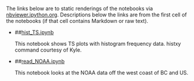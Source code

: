 The links below are to static renderings of the notebooks via
[nbviewer.ipython.org](http://nbviewer.ipython.org/).
Descriptions below the links are from the first cell of the notebooks
(if that cell contains Markdown or raw text).

* ##[hist_TS.ipynb](http://nbviewer.ipython.org/urls/bitbucket.org/canyonsubc/falkor/raw/tip/Rob_Notebooks/hist_TS.ipynb)  
    
    This notebook shows TS plots with histogram frequency data. histxy command courtesy of Kyle.  

* ##[read_NOAA.ipynb](http://nbviewer.ipython.org/urls/bitbucket.org/canyonsubc/falkor/raw/tip/Rob_Notebooks/read_NOAA.ipynb)  
    
    This notebook looks at the NOAA data off the west coast of BC and US.  

